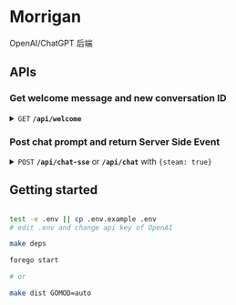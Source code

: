 # Morrigan

OpenAI/ChatGPT 后端

## APIs

### Get welcome message and new conversation ID

<details>
 <summary><code>GET</code> <code><b>/api/welcome</b></code></summary>

##### Parameters

> None

##### Responses

> | http code     | content-type                      | response                                           |
> |---------------|-----------------------------------|---------------------------------------------------------------------|
> | `200`         | `application/json`        | `{"message": "welcome message", "id": "new-cid"}`                                         |


</details>

### Post chat prompt and return Server Side Event

<details>
 <summary><code>POST</code> <code><b>/api/chat-sse</b></code> or <code><b>/api/chat</b></code> with <code>{steam: true}</code></summary>

##### Parameters

> | name              |  type     | data type      | description                         |
> |-------------------|-----------|----------------|-------------------------------------|
> | `csid` |  optional | string    | conversation ID        |
> | `prompt` |  required | string  | message for ask        |
> | `stream` |  optional | bool    | enable event-steam, force <code><b>/api/chat-sse</b></code>       |


##### Responses

> | http code     | content-type                      | response                                           |
> |---------------|-----------------------------------|---------------------------------------------------------------------|
> | `200`         | `text/event-stream`        | `{"delta": "message fragments", "id": "conversation ID"}`                                         |


</details>

## Getting started

```bash

test -e .env || cp .env.example .env
# edit .env and change api key of OpenAI

make deps

forego start

# or

make dist GOMOD=auto


```

